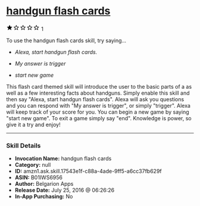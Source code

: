 # [handgun flash cards](http://alexa.amazon.com/#skills/amzn1.ask.skill.17543e1f-c88a-4ade-9ff5-a6cc37fb629f)
![1 stars](../../images/ic_star_black_18dp_1x.png)![1 stars](../../images/ic_star_border_black_18dp_1x.png)![1 stars](../../images/ic_star_border_black_18dp_1x.png)![1 stars](../../images/ic_star_border_black_18dp_1x.png)![1 stars](../../images/ic_star_border_black_18dp_1x.png) 1

To use the handgun flash cards skill, try saying...

* *Alexa, start handgun flash cards.*

* *My answer is trigger*

* *start new game*

This flash card themed skill will introduce the user to the basic parts of a as well as a few interesting facts about handguns.  Simply enable this skill and then say "Alexa, start handgun flash cards".
Alexa will ask you questions and you can respond with "My answer is trigger", or simply "trigger".
Alexa will keep track of your score for you.
You can begin a new game by saying "start new game".
To exit a game simply say "end".
Knowledge is power, so give it a try and enjoy!

***

### Skill Details

* **Invocation Name:** handgun flash cards
* **Category:** null
* **ID:** amzn1.ask.skill.17543e1f-c88a-4ade-9ff5-a6cc37fb629f
* **ASIN:** B01IWS6956
* **Author:** Belgarion Apps
* **Release Date:** July 25, 2016 @ 06:26:26
* **In-App Purchasing:** No
